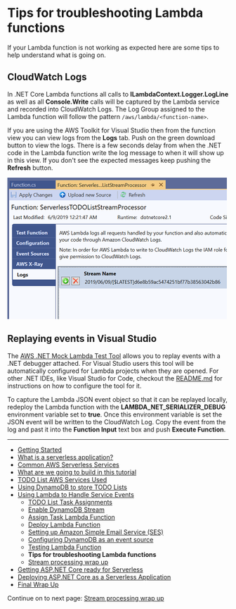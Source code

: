# Tips for troubleshooting Lambda functions

If your Lambda function is not working as expected here are some tips to help understand what is going on.

## CloudWatch Logs

In .NET Core Lambda functions all calls to **ILambdaContext.Logger.LogLine** as well as all **Console.Write** calls will
be captured by the Lambda service and recorded into CloudWatch Logs. The Log Group assigned to the Lambda function will
follow the pattern `/aws/lambda/<function-name>`.

If you are using the AWS Toolkit for Visual Studio then from the function view you can view logs from the **Logs** tab. 
Push on the green download button to view the logs. There is a few seconds delay from when the .NET code in the Lambda
function write the log message to when it will show up in this view. If you don't see the expected messages keep pushing
the **Refresh** button.

![View CloudWatch Logs](./images/ToolkitViewLogs.png)

## Replaying events in Visual Studio

The [AWS .NET Mock Lambda Test Tool](https://github.com/aws/aws-lambda-dotnet/tree/master/Tools/LambdaTestTool)
allows you to replay events with a .NET debugger attached. For Visual Studio users this tool will be automatically
configured for Lambda projects when they are opened. For other .NET IDEs, like Visual Studio for Code,
checkout the [README.md](https://github.com/aws/aws-lambda-dotnet/tree/master/Tools/LambdaTestTool) for instructions
on how to configure the tool for it.

To capture the Lambda JSON event object so that it can be replayed locally, redeploy the Lambda function
with the **LAMBDA_NET_SERIALIZER_DEBUG** environment variable set to **true**. Once this environment variable is set the 
JSON event will be written to the CloudWatch Log. Copy the event from the log and past it into the **Function Input** 
text box and push **Execute Function**.

<!-- Generated Navigation -->
---

* [Getting Started](../GettingStarted.md)
* [What is a serverless application?](../WhatIsServerless.md)
* [Common AWS Serverless Services](../CommonServerlessServices.md)
* [What are we going to build in this tutorial](../WhatAreWeBuilding.md)
* [TODO List AWS Services Used](../TODOListServices.md)
* [Using DynamoDB to store TODO Lists](../DynamoDBModule/WhatIsDynamoDB.md)
* [Using Lambda to Handle Service Events](../StreamProcessing/ServiceEvents.md)
  * [TODO List Task Assignments](../StreamProcessing/TODOTaskListAssignment.md)
  * [Enable DynamoDB Stream](../StreamProcessing/EnableDynamoDBStream.md)
  * [Assign Task Lambda Function](../StreamProcessing/LookAtLambdaFunction.md)
  * [Deploy Lambda Function](../StreamProcessing/DeployLambdaFunction.md)
  * [Setting up Amazon Simple Email Service (SES)](../StreamProcessing/SettingUpSES.md)
  * [Configuring DynamoDB as an event source](../StreamProcessing/ConfigureLambdaEventSource.md)
  * [Testing Lambda Function](../StreamProcessing/TestingLambdaFunction.md)
  * **Tips for troubleshooting Lambda functions**
  * [Stream processing wrap up](../StreamProcessing/StreamProcessingWrapup.md)
* [Getting ASP.NET Core ready for Serverless](../ASP.NETCoreFrontend/TheFrontend.md)
* [Deploying ASP.NET Core as a Serverless Application](../DeployingFrontend/DeployingFrontend.md)
* [Final Wrap Up](../FinalWrapup.md)

Continue on to next page: [Stream processing wrap up](../StreamProcessing/StreamProcessingWrapup.md)

